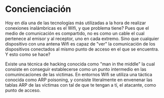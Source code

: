 # Concienciación

Hoy en día una de las tecnologías más utilizadas a la hora de realizar conexiones inalámbricas es el Wifi, y que problema tiene? Pues que el medio de comunicación es compartido, no es como un cable el cual pertenece al emisor y al receptor, uno en cada extremo. Sino que cualquier dispositivo con una antena Wifi es capaz de "ver" la comunicación de los dispositivos conectados al mismo punto de acceso en el que se encuentra. Y esto como se hace?

Existe una técnica de hacking conocida como "man in the middle" la cual consiste en conseguir establecerse como un punto intermedio en las comunincaciones de las victimas. En entornos Wifi se utiliza una táctica conocida como ARP poisoning, y consiste literalmente en envenenar las tablas ARP de las víctimas con tal de que te tengan a tí, el atacante, como punto de acceso.